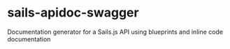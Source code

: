 # sails-apidoc-swagger
Documentation generator for a Sails.js API using blueprints and inline code documentation
